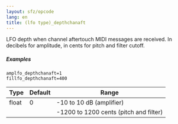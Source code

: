 ```yaml
---
layout: sfz/opcode
lang: en
title: (lfo type)_depthchanaft
---
```

LFO depth when channel aftertouch MIDI messages are received.
In decibels for amplitude, in cents for pitch and filter cutoff.

##### Examples

```
amplfo_depthchanaft=1
fillfo_depthchanaft=400
```

| Type  | Default | Range
| ---   | ---     | ---
| float | 0       | -10 to 10 dB (amplifier)
|       |         | -1200 to 1200 cents (pitch and filter)
